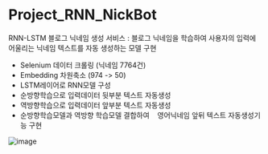# Project_RNN_NickBot
RNN-LSTM 블로그 닉네임 생성 서비스 : 블로그 닉네임을 학습하여 사용자의 입력에 어울리는 닉네임 텍스트를 자동 생성하는 모델 구현


- Selenium 데이터 크롤링 (닉네임 7764건)
- Embedding 차원축소 (974 -> 50) 
- LSTM레이어로 RNN모델 구성
- 순방향학습으로 입력데이터 뒷부분 텍스트 자동생성
- 역방향학습으로 입력데이터 앞부분 텍스트 자동생성
- 순방향학습모델과 역방향 학습모델 결합하여
   영어닉네임 앞뒤 텍스트 자동생성기능 구현


 ![image](https://user-images.githubusercontent.com/63627272/89909110-ac420880-dc29-11ea-813c-1204b62fa6f7.png)
